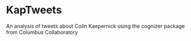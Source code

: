 # KapTweets
An analysis of tweets about Colin Kaepernick using the cognizer package from Columbus Collaboratory
